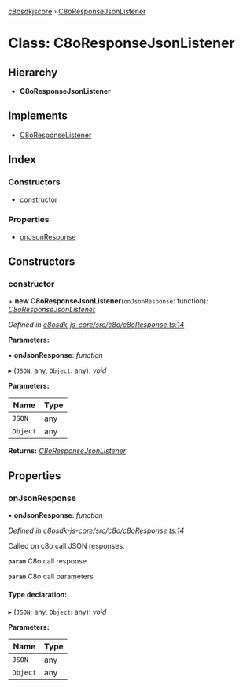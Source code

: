 [c8osdkjscore](../README.md) › [C8oResponseJsonListener](c8oresponsejsonlistener.md)

# Class: C8oResponseJsonListener

## Hierarchy

* **C8oResponseJsonListener**

## Implements

* [C8oResponseListener](../interfaces/c8oresponselistener.md)

## Index

### Constructors

* [constructor](c8oresponsejsonlistener.md#constructor)

### Properties

* [onJsonResponse](c8oresponsejsonlistener.md#onjsonresponse)

## Constructors

###  constructor

\+ **new C8oResponseJsonListener**(`onJsonResponse`: function): *[C8oResponseJsonListener](c8oresponsejsonlistener.md)*

*Defined in [c8osdk-js-core/src/c8o/c8oResponse.ts:14](https://github.com/convertigo/c8osdk-angular/blob/0b97078/src/c8o/c8oResponse.ts#L14)*

**Parameters:**

▪ **onJsonResponse**: *function*

▸ (`JSON`: any, `Object`: any): *void*

**Parameters:**

Name | Type |
------ | ------ |
`JSON` | any |
`Object` | any |

**Returns:** *[C8oResponseJsonListener](c8oresponsejsonlistener.md)*

## Properties

###  onJsonResponse

• **onJsonResponse**: *function*

*Defined in [c8osdk-js-core/src/c8o/c8oResponse.ts:14](https://github.com/convertigo/c8osdk-angular/blob/0b97078/src/c8o/c8oResponse.ts#L14)*

Called on c8o call JSON responses.

**`param`** C8o call response

**`param`** C8o call parameters

#### Type declaration:

▸ (`JSON`: any, `Object`: any): *void*

**Parameters:**

Name | Type |
------ | ------ |
`JSON` | any |
`Object` | any |
